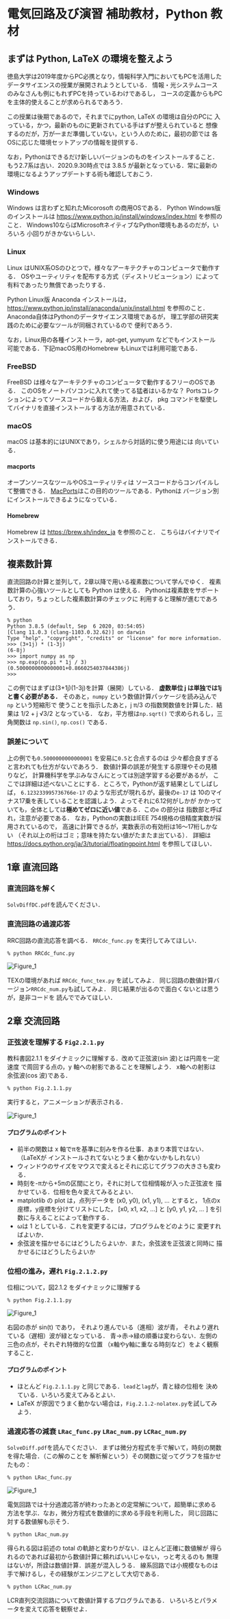 # 電気回路及び演習 補助教材，Python 教材

## まずは Python, LaTeX の環境を整えよう

徳島大学は2019年度からPC必携となり，情報科学入門においてもPCを活用した
データサイエンスの授業が展開されようとしている．
情報・光システムコースのみなさんも例にもれずPCを持っているわけであるし，
コースの定義からもPCを主体的使えることが求められるであろう．

この授業は後期であるので，それまでにpython, LaTeX の環境は自分のPCに
入っている，かつ，最新のものに更新されている手はずが整えられていると
想像するのだが，万が一まだ準備していない，という人のために，最初の節では
各OSに応じた環境セットアップの情報を提供する．

なお，Pythonはできるだけ新しいバージョンのものをインストールすること．
もう2.7系は古い．2020.9.30時点では 3.8.5 が最新となっている．常に最新の
環境になるようアップデートする術も確認しておこう．

### Windows 
Windows は言わずと知れたMicorosoft の商用OSである．
Python Windows版のインストールは
https://www.python.jp/install/windows/index.html 
を参照のこと．
Windows10ならばMicrosoftネイティブなPython環境もあるのだが，いろいろ
小回りがきかないらしい．

### Linux
Linux はUNIX系OSのひとつで，様々なアーキテクチャのコンピュータで動作する．
OSやユーティリティを配布する方式（ディストリビューション）によって
有料であったり無償であったりする．

Python Linux版 Anaconda インストールは，
https://www.python.jp/install/anaconda/unix/install.html
を参照のこと．
Anaconda自体はPythonのデータサイエンス環境であるが，
理工学部の研究実践のために必要なツールが同梱されているので
便利であろう．

なお，Linux用の各種インストーラ，apt-get, yumyum などでもインストール
可能である．下記macOS用のHomebrew もLinuxでは利用可能である．

### FreeBSD
FreeBSD は様々なアーキテクチャのコンピュータで動作するフリーのOSである．
このOSをノートパソコンに入れて使ってる猛者はいるかな？
Portsコレクションによってソースコードから鍛える方法，および，
pkg コマンドを駆使してバイナリを直接インストールする方法が用意されている．

### macOS
macOS は基本的にはUNIXであり，シェルから対話的に使う用途には
向いている．

#### macports

オープンソースなツールやOSユーティリティは
ソースコードからコンパイルして整備できる．
[MacPorts](https://www.macports.org)はこの目的のツールである．Pythonは
バージョン別にインストールできるようになっている．

#### Homebrew
Homebrew は https://brew.sh/index_ja を参照のこと．
こちらはバイナリでインストールできる．

## 複素数計算
直流回路の計算と並列して，2章以降で用いる複素数について学んでゆく．
複素数計算の心強いツールとしても Python は使える．
Pythonは複素数をサポートしており，ちょっとした複素数計算のチェックに
利用すると理解が進むであろう．
```
% python
Python 3.8.5 (default, Sep  6 2020, 03:54:05)
[Clang 11.0.3 (clang-1103.0.32.62)] on darwin
Type "help", "copyright", "credits" or "license" for more information.
>>> (3+1j) * (1-3j) 
(6-8j)
>>> import numpy as np
>>> np.exp(np.pi * 1j / 3)
(0.5000000000000001+0.8660254037844386j)
>>>
```
この例ではまずは(3+1j)(1-3j)を計算（展開）している．
**虚数単位 j は単独では1j と書く必要がある．**
そのあと，`numpy` という数値計算パッケージを読み込んで `np` という短縮形で
使うことを指示したあと，j π/3 の指数関数値を計算した．結果は
1/2 + j √3/2  となっている．
なお，平方根は`np.sqrt()` で求められるし，三角関数は
`np.sin()`, `np.cos()` である．

### 誤差について
上の例でも`0.5000000000000001` を安易に`0.5`と合点するのは
少々都合良すぎると言われても仕方がないであろう．
数値計算の誤差が発生する原理やその見積りなど，
計算機科学を学ぶみなさんにとっては別途学習する必要があるが，
ここでは詳細は述べないことにする．ところで，Pythonが返す結果としてしばしば，
`6.123233995736766e-17` のような形式が現れるが，最後の`e-17` は
10のマイナス17乗を表していることを認識しよう．よってそれに6.12何がしかが
かかっていても，全体としては**極めてゼロに近い値**である．この`e` の部分は
指数部と呼ばれ，注意が必要である．
なお，Pythonの実数はIEEE 754規格の倍精度実数が採用されているので，
高速に計算できるが，実数表示の有効桁は16〜17桁しかない
（それ以上の桁はゴミ；意味を持たない値がたまたま出ている）．
詳細は https://docs.python.org/ja/3/tutorial/floatingpoint.html 
を参照してほしい．

## 1章 直流回路

### 直流回路を解く 

`SolvDiffDC.pdf`を読んでください．

### 直流回路の過渡応答

RRC回路の直流応答を調べる．
`RRCdc_func.py` を実行してみてほしい．

```
% python RRCdc_func.py
```
![Figure_1](https://user-images.githubusercontent.com/52724526/94141539-daad3780-fea7-11ea-804a-f97185be814e.png)


TEXの環境があれば `RRCdc_func_tex.py` を試してみよ．
同じ回路の数値計算バージョン`RRCdc_num.py`も試してみよ．
同じ結果が出るので面白くないとは思うが，是非コードを
読んででみてほしい．

## 2章 交流回路

### 正弦波を理解する `Fig2.2.1.py`

教科書図2.1.1 をダイナミックに理解する．改めて正弦波(sin 波)とは円周を一定速度
で周回する点の，y 軸への射影であることを理解しよう． x軸への射影は
余弦波(cos 波)である．

```
% python Fig.2.1.1.py
```

実行すると，アニメーションが表示される．

![Figure_1](https://user-images.githubusercontent.com/52724526/93433490-d01bfc80-f901-11ea-9a65-09e141006e69.png)

#### プログラムのポイント
* 前半の関数は x 軸でπを基準に刻みを作る仕事．あまり本質ではない．（LaTeXが
インストールされてないとうまく動かないかもしれない）
* ウィンドウのサイズをマウスで変えるとそれに応じてグラフの大きさも変わる．
* 時刻を-πから+5πの区間にとり，それに対して位相情報が入った正弦波を
描かせている．位相を色々変えてみるとよい．
* matplotlib の plot は，点列データを (x0, y0),  (x1, y1), ...  とすると，
1点のx座標，y座標を分けてリストにした，
[x0, x1, x2, ...] と [y0, y1, y2, ... ] を引数に与えることによって動作する．
* ωは 1 としている．これを変更するには，プログラムをどのように
変更すればよいか．
* 余弦波を描かせるにはどうしたらよいか．また，余弦波を正弦波と同時に
描かせるにはどうしたらよいか

### 位相の進み，遅れ `Fig.2.1.2.py`

位相について，図2.1.2 をダイナミックに理解する


```
% python Fig.2.1.1.py
```

![Figure_1](https://user-images.githubusercontent.com/52724526/93434635-600e7600-f903-11ea-9beb-c0776184f508.png)

右図の赤が sin(t) であり，
それより進んでいる（進相）波が青，
それより遅れている（遅相）波が緑となっている．
青→赤→緑の順番は変わらない．左側の三色の点が，それぞれ特徴的な位置
（x軸やy軸に重なる時刻など）をよく観察すること．

#### プログラムのポイント
* ほとんど `Fig.2.1.1.py` と同じである．`lead`と`lag`が，青と緑の位相を
決めている．いろいろ変えてみるとよい．
* LaTeX が原因でうまく動かない場合は，`Fig.2.1.2-nolatex.py`を試してみよう．

### 過渡応答の減衰 `LRac_func.py` `LRac_num.py` `LCRac_num.py`

`SolveDiff.pdf`を読んでください．
まずは微分方程式を手で解いて，時刻の関数を得た場合．（この解のことを
解析解という）その関数に従ってグラフを描かせたもの：

```
% python LRac_func.py
```

![Figure_1](https://user-images.githubusercontent.com/52724526/93469512-919b3780-f92b-11ea-9cec-aaae4404db8b.png)

電気回路では十分過渡応答が終わったあとの定常解について，超簡単に求める
方法を学ぶ．なお，微分方程式を数値的に求める手段を利用した，
同じ回路に対する数値解も示そう．

```
% python LRac_num.py
```

得られる図は前述の total の軌跡と変わりがない．ほとんど正確に数値解が
得られるのであれば最初から数値計算に頼ればいいじゃない，っと考えるのも
無理はないが，所詮は数値計算．誤差が混入しうる．
線系回路では小規模なものは手で解けるし，その経験がエンジニアとして大切である．


```
% python LCRac_num.py
```

LCR直列交流回路について数値計算するプログラムである．
いろいろとパラメータを変えて応答を観察せよ．

